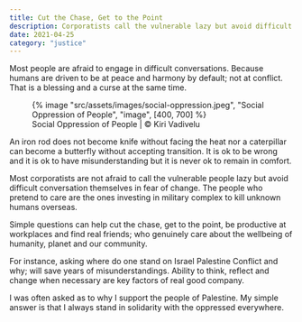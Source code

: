 ```yaml
---
title: Cut the Chase, Get to the Point
description: Corporatists call the vulnerable lazy but avoid difficult conversation themselves in fear of change
date: 2021-04-25
category: "justice"
---
```


Most people are afraid to engage in difficult conversations. Because humans are driven to be at peace and harmony by default; not at conflict. That is a blessing and a curse at the same time.

<!-- excerpt -->

<figure>
{% image "src/assets/images/social-oppression.jpeg", "Social Oppression of People", "image", [400, 700] %}
<figcaption>Social Oppression of People | © Kiri Vadivelu</figcaption>
</figure>

An iron rod does not become knife without facing the heat nor a caterpillar can become a butterfly without accepting transition. It is ok to be wrong and it is ok to have misunderstanding but it is never ok to remain in comfort.

Most corporatists are not afraid to call the vulnerable people lazy but avoid difficult conversation themselves in fear of change. The people who pretend to care are the ones investing in military complex to kill unknown humans overseas.

Simple questions can help cut the chase, get to the point, be productive at workplaces and find real friends; who genuinely care about the wellbeing of humanity, planet and our community.

For instance, asking where do one stand on Israel Palestine Conflict and why; will save years of misunderstandings. Ability to think, reflect and change when necessary are key factors of real good company.

I was often asked as to why I support the people of Palestine. My simple answer is that I always stand in solidarity with the oppressed everywhere.
